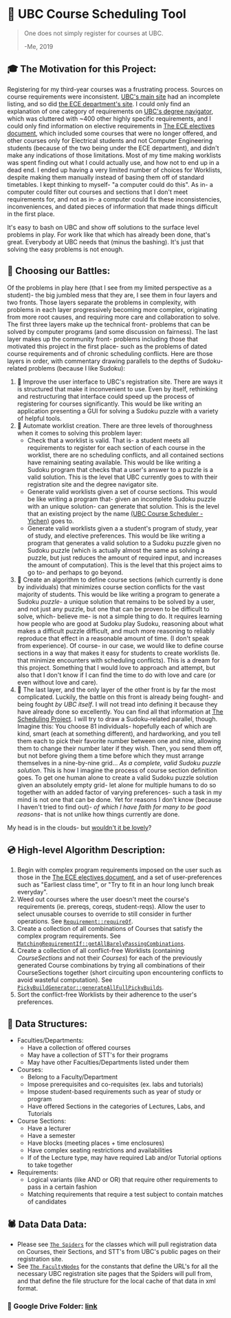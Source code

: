 # :date: UBC Course Scheduling Tool

> One does not simply register for courses at UBC.
>
> -Me, 2019



## :mortar_board: The Motivation for this Project:

Registering for my third-year courses was a frustrating process. Sources on course requirements were inconsistent. [UBC's main site](https://you.ubc.ca/ubc_programs/computer-engineering/) had an incomplete listing, and so did [the ECE department's site](https://www.ece.ubc.ca/academic-programs/undergraduate/programs/computer-engineering-program). I could only find an explanation of one category of requirements on [UBC's degree navigator](https://degree-navigator.as.it.ubc.ca "link broken"), which was cluttered with ~400 other highly specific requirements, and I could only find information on elective requirements in [The ECE electives document](https://www.ece.ubc.ca/sites/default/files/CPEN%20-%202018%20May.pdf), which included some courses that were no longer offered, and other courses only for Electrical students and not Computer Engineering students (because of the two being under the ECE department), and didn't make any indications of those limitations. Most of my time making worklists was spent finding out what I could actually use, and how not to end up in a dead end. I ended up having a very limited number of choices for Worklists, despite making them manually instead of basing them off of standard timetables. I kept thinking to myself- "a computer could do this". As in- a computer could filter out courses and sections that I don't meet requirements for, and not as in- a computer could fix these inconsistencies, inconveniences, and dated pieces of information that made things difficult in the first place.

It's easy to bash on UBC and show off solutions to the surface level problems in play. For work like that which has already been done, that's great. Everybody at UBC needs that (minus the bashing). It's just that solving the easy problems is not enough.



## :mount_fuji: Choosing our Battles:

Of the problems in play here (that I see from my limited perspective as a student)- the big jumbled mess that they are, I see them in four layers and two fronts. Those layers separate the problems in complexity, with problems in each layer progressively becoming more complex, originating from more root causes, and requiring more care and collaboration to solve. The first three layers make up the technical front- problems that can be solved by computer programs (and some discussion on fairness). The last layer makes up the community front- problems including those that motivated this project in the first place- such as the problems of dated course requirements and of chronic scheduling conflicts. Here are those layers in order, with commentary drawing parallels to the depths of Sudoku-related problems (because I like Sudoku):

1. :turtle: Improve the user interface to UBC's registration site. There are ways it is structured that make it inconvenient to use. Even by itself, rethinking and restructuring that interface could speed up the process of registering for courses significantly. This would be like writing an application presenting a GUI for solving a Sudoku puzzle with a variety of helpful tools.
1. :snake: Automate worklist creation. There are three levels of thoroughness when it comes to solving this problem layer:
   - Check that a worklist is valid. That is- a student meets all requirements to register for each section of each course in the worklist, there are no scheduling conflicts, and all contained sections have remaining seating available. This would be like writing a Sudoku program that checks that a user's answer to a puzzle is a valid solution. This is the level that UBC currently goes to with their registration site and the degree navigator site.
   - Generate valid worklists given a set of course sections. This would be like writing a program that- given an incomplete Sudoku puzzle with an unique solution- can generate that solution. This is the level that an existing project by the name [(UBC Course Scheduler - Yichen)](https://github.com/Schemetrical/UBCScheduler) goes to.
   - Generate valid worklists given a a student's program of study, year of study, and elective preferences. This would be like writing a program that generates a valid solution to a Sudoku puzzle given no Sudoku puzzle (which is actually almost the same as solving a puzzle, but just reduces the amount of required input, and increases the amount of computation). This is the level that this project aims to go to- and perhaps to go beyond.
1. :crocodile: Create an algorithm to define course sections (which currently is done by individuals) that minimizes course section conflicts for the vast majority of students. This would be like writing a program to generate a Sudoku *puzzle*- a unique solution that remains to be solved by a user, and not just any puzzle, but one that can be proven to be difficult to solve, which- believe me- is not a simple thing to do. It requires learning how people who are good at Sudoku play Sudoku, reasoning about what makes a difficult puzzle difficult, and much more reasoning to reliably reproduce that effect in a reasonable amount of time. (I don't speak from experience). Of course- in our case, we would like to define course sections in a way that makes it easy for students to create worklists (Ie. that minimize encounters with scheduling conflicts). This is a dream for this project. Something that I would love to approach and attempt, but also that I don't know if I can find the time to do with love and care (or even without love and care).
1. :dragon: The last layer, and the only layer of the other front is by far the most complicated. Luckily, the battle on this front is already being fought- and being fought *by UBC itself*. I will not tread into defining it because they have already done so excellently. You can find all that information at [The Scheduling Project](https://facultystaff.students.ubc.ca/enrolment-services/scheduling-records-systems-management/scheduling-services/scheduling-project). I will try to draw a Sudoku-related parallel, though. Imagine this: You choose 81 individuals- hopefully each of which are kind, smart (each at something different), and hardworking, and you tell them each to pick their favorite number between one and nine, allowing them to change their number later if they wish. Then, you send them off, but not before giving them a time before which they must arrange themselves in a nine-by-nine grid... *As a complete, valid Sudoku puzzle solution*. This is how I imagine the process of course section definition goes. To get one human alone to create a valid Sudoku puzzle solution given an absolutely empty grid- let alone for multiple humans to do so together with an added factor of varying preferences- such a task in my mind is not one that can be done. Yet for reasons I don't know (because I haven't tried to find out)- *of which I have faith for many to be good reasons*- that is not unlike how things currently are done.

My head is in the clouds- but [wouldn't it be lovely](https://www.youtube.com/watch?v=q5fW7sERw7I&t=4m24s)?



## :cd: High-level Algorithm Description:

1. Begin with complex program requirements imposed on the user such as those in the [The ECE electives document](https://www.ece.ubc.ca/sites/default/files/CPEN%20-%202018%20May.pdf), and a set of user-preferences such as "Earliest class time", or "Try to fit in an hour long lunch break everyday".
1. Weed out courses where the user doesn't meet the course's requirements (ie. prereqs, coreqs, student-reqs). Allow the user to select unusable courses to override to still consider in further operations. See [`Requirement::requireOf`](ucst-utils/src/main/java/com/dvf/ucst/utils/requirement/Requirement.java).
1. Create a collection of all combinations of Courses that satisfy the complex program requirements. See [`MatchingRequirementIf::getAllBarelyPassingCombinations`](ucst-utils/src/main/java/com/dvf/ucst/utils/requirement/matching/MatchingRequirementIf.java).
1. Create a collection of all conflict-free Worklists (containing *CourseSections* and not their *Courses*) for each of the previously generated Course combinations by trying all combinations of their CourseSections together (short circuiting upon encountering conflicts to avoid wasteful computation). See [`PickyBuildGenerator::generateAllFullPickyBuilds`](ucst-utils/src/main/java/com/dvf/ucst/utils/pickybuild/PickyBuildGenerator.java).
1. Sort the conflict-free Worklists by their adherence to the user's preferences.

## :monkey: Data Structures:
- Faculties/Departments:
  - Have a collection of offered courses
  - May have a collection of STT's for their programs
  - May have other Faculties/Departments listed under them
- Courses:
  - Belong to a Faculty/Department
  - Impose prerequisites and co-requisites (ex. labs and tutorials)
  - Impose student-based requirements such as year of study or program
  - Have offered Sections in the categories of Lectures, Labs, and Tutorials
- Course Sections:
  - Have a lecturer
  - Have a semester
  - Have blocks (meeting places + time enclosures)
  - Have complex seating restrictions and availabilities
  - If of the Lecture type, may have required Lab and/or Tutorial options to take together
- Requirements:
  - Logical variants (like AND or OR) that require other requirements to pass in a certain fashion
  - Matching requirements that require a test subject to contain matches of candidates



## :spider: Data Data Data:
- Please see [`The Spiders`](ucst-core/src/main/java/com/dvf/ucst/core/spider/Spider.java) for the classes which will pull registration data on Courses, their Sections, and STT's from UBC's public pages on their registration site.
- See [`The FacultyNodes`](ucst-core/src/main/java/com/dvf/ucst/core/faculties) for the constants that define the URL's for all the necessary UBC registration site pages that the Spiders will pull from, and that define the file structure for the local cache of that data in xml format.



### :file_folder: Google Drive Folder: [link](https://drive.google.com/drive/folders/1BmgHv7Mdu5VeI8_ZaramyXntM39VEjx8 "open for collaborators")
